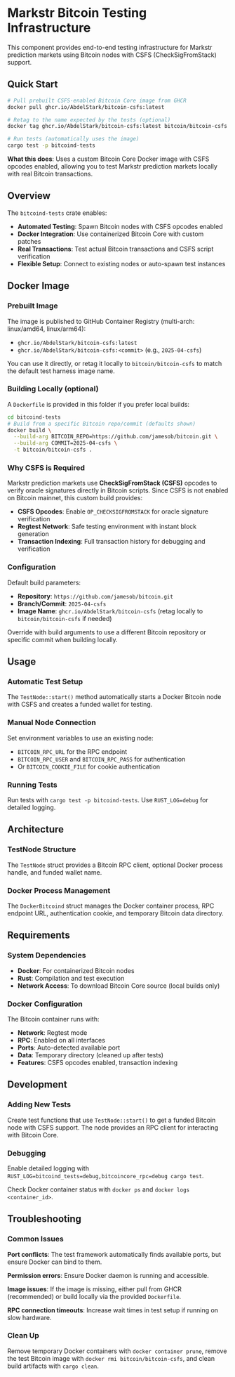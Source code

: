 # Markstr Bitcoin Testing Infrastructure

This component provides end-to-end testing infrastructure for Markstr prediction markets using Bitcoin nodes with CSFS (CheckSigFromStack) support.

## Quick Start

```bash
# Pull prebuilt CSFS-enabled Bitcoin Core image from GHCR
docker pull ghcr.io/AbdelStark/bitcoin-csfs:latest

# Retag to the name expected by the tests (optional)
docker tag ghcr.io/AbdelStark/bitcoin-csfs:latest bitcoin/bitcoin-csfs

# Run tests (automatically uses the image)
cargo test -p bitcoind-tests
```

**What this does**: Uses a custom Bitcoin Core Docker image with CSFS opcodes enabled, allowing you to test Markstr prediction markets locally with real Bitcoin transactions.

## Overview

The `bitcoind-tests` crate enables:
- **Automated Testing**: Spawn Bitcoin nodes with CSFS opcodes enabled
- **Docker Integration**: Use containerized Bitcoin Core with custom patches
- **Real Transactions**: Test actual Bitcoin transactions and CSFS script verification
- **Flexible Setup**: Connect to existing nodes or auto-spawn test instances

## Docker Image

### Prebuilt Image

The image is published to GitHub Container Registry (multi-arch: linux/amd64, linux/arm64):
- `ghcr.io/AbdelStark/bitcoin-csfs:latest`
- `ghcr.io/AbdelStark/bitcoin-csfs:<commit>` (e.g., `2025-04-csfs`)

You can use it directly, or retag it locally to `bitcoin/bitcoin-csfs` to match the default test harness image name.

### Building Locally (optional)

A `Dockerfile` is provided in this folder if you prefer local builds:

```bash
cd bitcoind-tests
# Build from a specific Bitcoin repo/commit (defaults shown)
docker build \
  --build-arg BITCOIN_REPO=https://github.com/jamesob/bitcoin.git \
  --build-arg COMMIT=2025-04-csfs \
  -t bitcoin/bitcoin-csfs .
```

### Why CSFS is Required

Markstr prediction markets use **CheckSigFromStack (CSFS)** opcodes to verify oracle signatures directly in Bitcoin scripts. Since CSFS is not enabled on Bitcoin mainnet, this custom build provides:

- **CSFS Opcodes**: Enable `OP_CHECKSIGFROMSTACK` for oracle signature verification
- **Regtest Network**: Safe testing environment with instant block generation
- **Transaction Indexing**: Full transaction history for debugging and verification

### Configuration

Default build parameters:
- **Repository**: `https://github.com/jamesob/bitcoin.git`
- **Branch/Commit**: `2025-04-csfs`
- **Image Name**: `ghcr.io/AbdelStark/bitcoin-csfs` (retag locally to `bitcoin/bitcoin-csfs` if needed)

Override with build arguments to use a different Bitcoin repository or specific commit when building locally.

## Usage

### Automatic Test Setup

The `TestNode::start()` method automatically starts a Docker Bitcoin node with CSFS and creates a funded wallet for testing.

### Manual Node Connection

Set environment variables to use an existing node:
- `BITCOIN_RPC_URL` for the RPC endpoint
- `BITCOIN_RPC_USER` and `BITCOIN_RPC_PASS` for authentication
- Or `BITCOIN_COOKIE_FILE` for cookie authentication

### Running Tests

Run tests with `cargo test -p bitcoind-tests`. Use `RUST_LOG=debug` for detailed logging.

## Architecture

### TestNode Structure

The `TestNode` struct provides a Bitcoin RPC client, optional Docker process handle, and funded wallet name.

### Docker Process Management

The `DockerBitcoind` struct manages the Docker container process, RPC endpoint URL, authentication cookie, and temporary Bitcoin data directory.

## Requirements

### System Dependencies

- **Docker**: For containerized Bitcoin nodes
- **Rust**: Compilation and test execution
- **Network Access**: To download Bitcoin Core source (local builds only)

### Docker Configuration

The Bitcoin container runs with:
- **Network**: Regtest mode
- **RPC**: Enabled on all interfaces
- **Ports**: Auto-detected available port
- **Data**: Temporary directory (cleaned up after tests)
- **Features**: CSFS opcodes enabled, transaction indexing

## Development

### Adding New Tests

Create test functions that use `TestNode::start()` to get a funded Bitcoin node with CSFS support. The node provides an RPC client for interacting with Bitcoin Core.

### Debugging

Enable detailed logging with `RUST_LOG=bitcoind_tests=debug,bitcoincore_rpc=debug cargo test`.

Check Docker container status with `docker ps` and `docker logs <container_id>`.

## Troubleshooting

### Common Issues

**Port conflicts**: The test framework automatically finds available ports, but ensure Docker can bind to them.

**Permission errors**: Ensure Docker daemon is running and accessible.

**Image issues**: If the image is missing, either pull from GHCR (recommended) or build locally via the provided `Dockerfile`.

**RPC connection timeouts**: Increase wait times in test setup if running on slow hardware.

### Clean Up

Remove temporary Docker containers with `docker container prune`, remove the test Bitcoin image with `docker rmi bitcoin/bitcoin-csfs`, and clean build artifacts with `cargo clean`.
